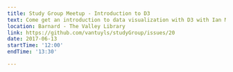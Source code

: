 ```yaml
---
title: Study Group Meetup - Introduction to D3
text: Come get an introduction to data visualization with D3 with Ian Munoz from the Center for Genome Research and Biocomputing. 
location: Barnard - The Valley Library
link: https://github.com/vantuyls/studyGroup/issues/20
date: 2017-06-13
startTime: '12:00'
endTime: '13:30'

---
```


